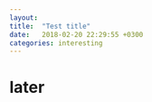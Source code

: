 ```yaml
---
layout: 
title:  "Test title"
date:   2018-02-20 22:29:55 +0300
categories: interesting
---
```


# later